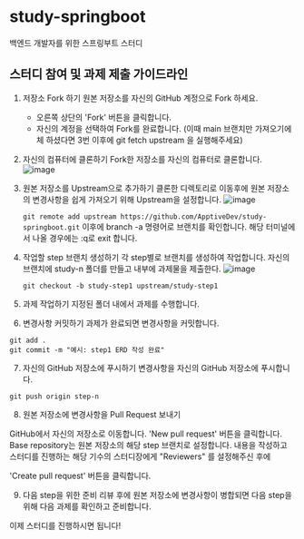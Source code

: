 # study-springboot

백엔드 개발자를 위한 스프링부트 스터디

## 스터디 참여 및 과제 제출 가이드라인

1. 저장소 Fork 하기
원본 저장소를 자신의 GitHub 계정으로 Fork 하세요.
   - 오른쪽 상단의 'Fork' 버튼을 클릭합니다.
   - 자신의 계정을 선택하여 Fork를 완료합니다.
   (이때 main 브랜치만 가져오기에 체 하셨다면 3번 이후에 git fetch upstream 을 실행해주세요)


2. 자신의 컴퓨터에 클론하기
   Fork한 저장소를 자신의 컴퓨터로 클론합니다.
   ![image](https://github.com/ChoMinGi/study-springboot/assets/81455273/f886889c-0bb3-40b6-b8d4-16fc63f5c68d)


3. 원본 저장소를 Upstream으로 추가하기
   클론한 디렉토리로 이동후에 원본 저장소의 변경사항을 쉽게 가져오기 위해 Upstream을 설정합니다.
   ![image](https://github.com/ChoMinGi/study-springboot/assets/81455273/e91ac46c-e66f-40f2-84e3-172766b16b85)

   `git remote add upstream https://github.com/ApptiveDev/study-springboot.git` 
   이후에 branch -a 명령어로 브랜치를 확인합니다. 해당 터미널에서 나올 경우에는 :q로 exit 합니다.
   
5. 작업할 step 브랜치 생성하기
   각 step별로 브랜치를 생성하여 작업합니다.
   자신의 브랜치에 study-n 폴더를 만들고 내부에 과제물을 제출한다.
   ![image](https://github.com/ChoMinGi/study-springboot/assets/81455273/9f3d65f3-c118-49dd-8c29-3a4cea145f09)

   
   `git checkout -b study-step1 upstream/study-step1`
   


7. 과제 작업하기
   지정된 폴더 내에서 과제를 수행합니다.

8. 변경사항 커밋하기
   과제가 완료되면 변경사항을 커밋합니다.

```
git add .
git commit -m "예시: step1 ERD 작성 완료"
```

7. 자신의 GitHub 저장소에 푸시하기
   변경사항을 자신의 GitHub 저장소에 푸시합니다.

`git push origin step-n`

8. 원본 저장소에 변경사항을 Pull Request 보내기

GitHub에서 자신의 저장소로 이동합니다.
'New pull request' 버튼을 클릭합니다.
Base repository는 원본 저장소의 해당 step 브랜치로 설정합니다.
내용을 작성하고 스터디를 진행하는 해당 기수의 스터디장에게 "Reviewers" 를 설정해주신 후에

'Create pull request' 버튼을 클릭합니다.

9. 다음 step을 위한 준비
   리뷰 후에 원본 저장소에 변경사항이 병합되면 다음 step을 위해 다음 과제를 확인하고 준비합니다.

이제 스터디를 진행하시면 됩니다!
